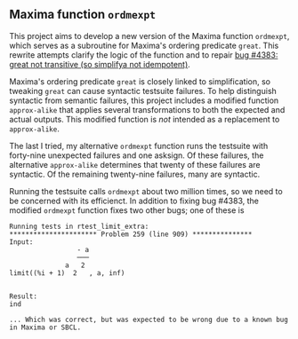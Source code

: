 ## Maxima function `ordmexpt`

This project aims to develop a new version of the Maxima function `ordmexpt`, 
which serves as a subroutine for Maxima's ordering predicate `great`. This 
rewrite attempts clarify the logic of the function and to repair [bug #4383: 
great not transitive (so simplifya not idempotent)](https://sourceforge.net/p/maxima/bugs/4383/).

Maxima's ordering predicate `great` is closely linked to simplification, 
so tweaking `great` can cause syntactic testsuite failures. To help 
distinguish syntactic from semantic failures, this project includes a 
modified function `approx-alike` that applies several transformations 
to both the expected and actual outputs. This modified function is *not* 
intended as a replacement to `approx-alike`. 

The last I tried, my alternative `ordmexpt` function runs the testsuite 
with forty-nine unexpected failures and one asksign. Of these failures, the alternative `approx-alike` determines that twenty of these failures are syntactic. Of the remaining twenty-nine failures, many are syntactic. 

Running the testsuite calls `ordmexpt` about two million times, so we need to be
concerned with its efficienct. In addition to fixing bug #4383, the modified `ordmexpt` function fixes two other bugs; one of these is 
~~~
Running tests in rtest_limit_extra:
********************** Problem 259 (line 909) ***************
Input:
                 - a
                 ───
              a   2
limit((%i + 1)  2   , a, inf)


Result:
ind

... Which was correct, but was expected to be wrong due to a known bug in Maxima or SBCL.
~~~




